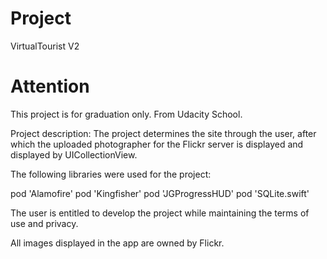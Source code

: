 # Project 
VirtualTourist V2

# Attention
 This project is for graduation only. From Udacity School.


Project description: The project determines the site through the user, after which the uploaded photographer for the Flickr server is displayed and displayed by UICollectionView.

The following libraries were used for the project:

pod 'Alamofire'
pod 'Kingfisher'
pod 'JGProgressHUD'
pod 'SQLite.swift'

The user is entitled to develop the project while maintaining the terms of use and privacy.

All images displayed in the app are owned by Flickr.



